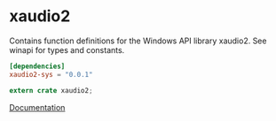 # xaudio2 #
Contains function definitions for the Windows API library xaudio2. See winapi for types and constants.

```toml
[dependencies]
xaudio2-sys = "0.0.1"
```

```rust
extern crate xaudio2;
```

[Documentation](https://retep998.github.io/doc/winapi/xaudio2/)
